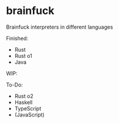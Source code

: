 # brainfuck
Brainfuck interpreters in different languages

Finished:
- Rust
- Rust o1
- Java

WIP:

To-Do:
- Rust o2
- Haskell
- TypeScript
- (JavaScript)

